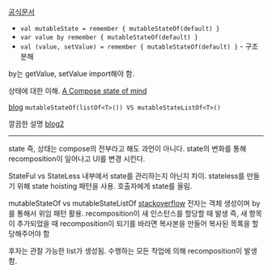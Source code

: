[공식문서](https://developer.android.com/jetpack/compose/state?hl=ko#state-hoisting)
- `val mutableState = remember { mutableStateOf(default) }`
- `var value by remember { mutableStateOf(default) }`
- `val (value, setValue) = remember { mutableStateOf(default) }` - 구조분해

by는 getValue, setValue import해야 함.

상태에 대한 이해.
[A Compose state of mind](https://www.youtube.com/watch?v=rmv2ug-wW4U)

[blog](https://tigeroakes.com/posts/mutablestateof-list-vs-mutablestatelistof/)
`mutableStateOf(listOf<T>()) VS mutableStateListOf<T>()`

깔끔한 설명
[blog2](https://developer88.tistory.com/entry/Android-Jetpack-Compose-UI-Part1-State)


- -- 
state 즉, 상태는 compose의 전부라고 해도 과언이 아니다.
state의 변화를 통해 recomposition이 일어나고 UI를 변경 시킨다.

StateFul vs StateLess
내부에서 state를 관리하는지 아닌지 차이.
stateless를 만들기 위해 state hoisting 패턴을 사용.
호출자에게 state를 올림.


mutableStateOf vs mutableStateListOf [stackoverflow](https://stackoverflow.com/questions/75019326/what-is-the-difference-between-mutablestateof-and-mutablestatelistof)
전자는 객체 생성이며 by를 통해서 위임 패턴 활용. recomposition이 새 인스턴스를 할당할 때 발생
즉, 새 항목이 추가되었을 때 recomposition이 되기를 바라면 복사본을 만들어 복사된 목록을 할당해주어야 함

후자는 관찰 가능한 list가 생성됨. 수행하는 모든 작업에 의해 recomposition이 발생함.


